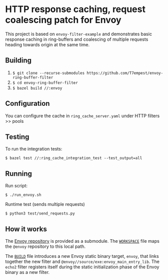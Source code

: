 # HTTP response caching, request coalescing patch for Envoy

This project is based on `envoy-filter-example` and demonstrates basic response caching
in ring-buffers and coalescing of multiple requests heading towards origin at the same time.


## Building
1. `$ git clone --recurse-submodules https://github.com/T7empest/envoy-ring-buffer-filter`
2. `$ cd envoy-ring-buffer-filter`
3. `$ bazel build //:envoy`

## Configuration
You can configure the cache in `ring_cache_server.yaml` under HTTP filters >> pools

## Testing

To run the integration tests:

`$ bazel test //:ring_cache_integration_test --test_output=all`

## Running

Run script:

`$ ./run_envoy.sh`

Runtime test (sends multiple requests)

`$ python3 test/send_requests.py`
## How it works

The [Envoy repository](https://github.com/envoyproxy/envoy/) is provided as a submodule.
The [`WORKSPACE`](WORKSPACE) file maps the `@envoy` repository to this local path.

The [`BUILD`](BUILD) file introduces a new Envoy static binary target, `envoy`,
that links together the new filter and `@envoy//source/exe:envoy_main_entry_lib`. The
`echo2` filter registers itself during the static initialization phase of the
Envoy binary as a new filter.
